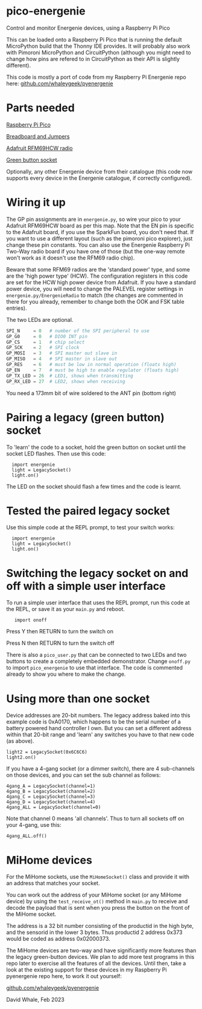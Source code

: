 # pico-energenie

Control and monitor Energenie devices, using a Raspberry Pi Pico

This can be loaded onto a Raspberry Pi Pico that is running the default 
MicroPython build that the Thonny IDE provides. It will probably also work
with Pimoroni MicroPython and CircuitPython (although you might need to
change how pins are refered to in CircuitPython as their API is slightly different).

This code is mostly a port of code from my Raspberry Pi Energenie repo here:
[github.com/whaleygeek/pyenergenie](https://github.com/whaleygeek/pyenergenie)

# Parts needed

[Raspberry Pi Pico](https://shop.pimoroni.com/products/raspberry-pi-pico?variant=32402092326995)

[Breadboard and Jumpers](https://monkmakes.com/pico_kit1.html)

[Adafruit RFM69HCW radio](https://shop.pimoroni.com/products/adafruit-rfm69hcw-transceiver-radio-breakout?variant=19594984071)

[Green button socket](https://cpc.farnell.com/energenie/ener002/1-gang-socket-radio-controlled/dp/PL14928)

Optionally, any other Energenie device from their catalogue (this code now supports
every device in the Energenie catalogue, if correctly configured).

# Wiring it up

The GP pin assignments are in ```energenie.py```, so wire your pico to your
Adafruit RFM69HCW board as per this map. Note that the EN pin is specific to the
Adafruit board, if you use the SparkFun board, you don't need that. If you
want to use a different layout (such as the pimoroni pico explorer), just change
these pin constants. You can also use the Energenie Raspberry Pi Two-Way radio
board if you have one of those (but the one-way remote won't work as it doesn't 
use the RFM69 radio chip).

Beware that some RFM69 radios are the 'standard power' type, and some are the
'high power type' (HCW). The configuration registers in this code are set for the
HCW high power device from Adafruit. If you have a standard power device, you
will need to change the PALEVEL register settings in ```energenie.py/EnergenieRadio```
to match (the changes are commented in there for you already, remember to change
both the OOK and FSK table entries).

The two LEDs are optional.

```python
SPI_N     = 0   # number of the SPI peripheral to use
GP_G0     = 0   # DIO0 INT pin
GP_CS     = 1   # chip select
GP_SCK    = 2   # SPI clock
GP_MOSI   = 3   # SPI master out slave in
GP_MISO   = 4   # SPI master in slave out
GP_RES    = 6   # must be low in normal operation (floats high)
GP_EN     = 7   # must be high to enable regulator (floats high)
GP_TX_LED = 26  # LED1, shows when transmitting
GP_RX_LED = 27  # LED2, shows when receiving
```

You need a 173mm bit of wire soldered to the ANT pin (bottom right)

# Pairing a legacy (green button) socket

To 'learn' the code to a socket, hold the green button on socket until
the socket LED flashes. Then use this code:
```
  import energenie
  light = LegacySocket()
  light.on()
```

The LED on the socket should flash a few times and the code is learnt.

# Tested the paired legacy socket
Use this simple code at the REPL prompt, to test your switch works:

```
  import energenie
  light = LegacySocket()
  light.on()
```

# Switching the legacy socket on and off with a simple user interface

To run a simple user interface that uses the REPL prompt, run this code at 
the REPL, or save it as your ```main.py``` and reboot.

```
   import onoff
```

Press Y then RETURN to turn the switch on

Press N then RETURN to turn the switch off

There is also a ```pico_user.py``` that can be connected to two LEDs and two buttons
to create a completely embedded demonstrator. Change ```onoff.py``` to import
```pico_energenie``` to use that interface. The code is commented already to show
you where to make the change.


# Using more than one socket

Device addresses are 20-bit numbers. The legacy address baked into this example 
code is 0xA0170, which happens to be the serial number of a battery powered hand
controller I own. But you can set a different address within that 20-bit
range and 'learn' any switches you have to that new code (as above).

```
light2 = LegacySocket(0x6C6C6)
light2.on()
```

If you have a 4-gang socket (or a dimmer switch), there are 4 sub-channels
on those devices, and you can set the sub channel as follows:

```
4gang_A = LegacySocket(channel=1)
4gang_B = LegacySocket(channel=2)
4gang_C = LegacySocket(channel=3)
4gang_D = LegacySocket(channel=4)
4gang_ALL = LegacySocket(channel=0)
```

Note that channel 0 means 'all channels'. Thus to turn all sockets off
on your 4-gang, use this:

```
4gang_ALL.off()
```

# MiHome devices

For the MiHome sockets, use the ```MiHomeSocket()``` class and provide it with
an address that matches your socket. 

You can work out the address of your MiHome socket (or any MiHome device)
by using the ```test_receive_ot()``` method in ```main.py``` to receive and 
decode the payload that is sent when you press the button on the front of the 
MiHome socket.

The address is a 32 bit number consisting of the productid in the high byte,
and the sensorid in the lower 3 bytes. Thus productid 2 address 0x373 would be
coded as address 0x02000373.

The MiHome devices are two-way and have significantly more features than the
legacy green-button devices. We plan to add more test programs in this repo
later to exercise all the features of all the devices. Until then, take a
look at the existing support for these devices in my Raspberry Pi pyenergenie
repo here, to work it out yourself:

[github.com/whaleygeek/pyenergenie](https://github.com/whaleygeek/pyenergenie)

David Whale, Feb 2023

